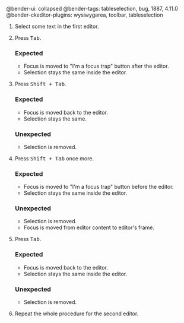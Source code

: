 @bender-ui: collapsed
@bender-tags: tableselection, bug, 1887, 4.11.0
@bender-ckeditor-plugins: wysiwygarea, toolbar, tableselection

1. Select some text in the first editor.
2. Press <kbd>Tab</kbd>.

	### Expected

	* Focus is moved to "I'm a focus trap" button after the editor.
	* Selection stays the same inside the editor.

3. Press <kbd>Shift + Tab</kbd>.

	### Expected

	* Focus is moved back to the editor.
	* Selection stays the same.

	### Unexpected

	* Selection is removed.

4. Press <kbd>Shift + Tab</kbd> once more.

	### Expected

	* Focus is moved to "I'm a focus trap" button before the editor.
	* Selection stays the same inside the editor.

	### Unexpected

	* Selection is removed.
	* Focus is moved from editor content to editor's frame.

5. Press <kbd>Tab</kbd>.

	### Expected

	* Focus is moved back to the editor.
	* Selection stays the same inside the editor.

	### Unexpected

	* Selection is removed.

6. Repeat the whole procedure for the second editor.
